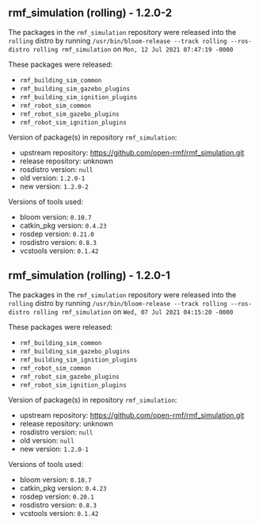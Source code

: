 ## rmf_simulation (rolling) - 1.2.0-2

The packages in the `rmf_simulation` repository were released into the `rolling` distro by running `/usr/bin/bloom-release --track rolling --ros-distro rolling rmf_simulation` on `Mon, 12 Jul 2021 07:47:19 -0000`

These packages were released:
- `rmf_building_sim_common`
- `rmf_building_sim_gazebo_plugins`
- `rmf_building_sim_ignition_plugins`
- `rmf_robot_sim_common`
- `rmf_robot_sim_gazebo_plugins`
- `rmf_robot_sim_ignition_plugins`

Version of package(s) in repository `rmf_simulation`:

- upstream repository: https://github.com/open-rmf/rmf_simulation.git
- release repository: unknown
- rosdistro version: `null`
- old version: `1.2.0-1`
- new version: `1.2.0-2`

Versions of tools used:

- bloom version: `0.10.7`
- catkin_pkg version: `0.4.23`
- rosdep version: `0.21.0`
- rosdistro version: `0.8.3`
- vcstools version: `0.1.42`


## rmf_simulation (rolling) - 1.2.0-1

The packages in the `rmf_simulation` repository were released into the `rolling` distro by running `/usr/bin/bloom-release --track rolling --ros-distro rolling rmf_simulation` on `Wed, 07 Jul 2021 04:15:20 -0000`

These packages were released:
- `rmf_building_sim_common`
- `rmf_building_sim_gazebo_plugins`
- `rmf_building_sim_ignition_plugins`
- `rmf_robot_sim_common`
- `rmf_robot_sim_gazebo_plugins`
- `rmf_robot_sim_ignition_plugins`

Version of package(s) in repository `rmf_simulation`:

- upstream repository: https://github.com/open-rmf/rmf_simulation.git
- release repository: unknown
- rosdistro version: `null`
- old version: `null`
- new version: `1.2.0-1`

Versions of tools used:

- bloom version: `0.10.7`
- catkin_pkg version: `0.4.23`
- rosdep version: `0.20.1`
- rosdistro version: `0.8.3`
- vcstools version: `0.1.42`


